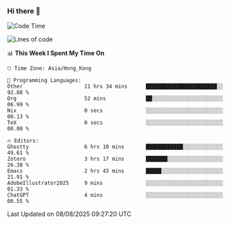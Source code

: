 ### Hi there 👋

<!--
**nicehiro/nicehiro** is a ✨ _special_ ✨ repository because its `README.md` (this file) appears on your GitHub profile.

Here are some ideas to get you started:

- 🔭 I’m currently working on ...
- 🌱 I’m currently learning ...
- 👯 I’m looking to collaborate on ...
- 🤔 I’m looking for help with ...
- 💬 Ask me about ...
- 📫 How to reach me: ...
- 😄 Pronouns: ...
- ⚡ Fun fact: ...
-->

<!--START_SECTION:waka-->
![Code Time](http://img.shields.io/badge/Code%20Time-869%20hrs%2042%20mins-blue)

![Lines of code](https://img.shields.io/badge/From%20Hello%20World%20I%27ve%20Written-1.7%20million%20lines%20of%20code-blue)

📊 **This Week I Spent My Time On** 

```text
🕑︎ Time Zone: Asia/Hong_Kong

💬 Programming Languages: 
Other                    11 hrs 34 mins      ███████████████████████░░   92.88 % 
Org                      52 mins             ██░░░░░░░░░░░░░░░░░░░░░░░   06.99 % 
Nix                      0 secs              ░░░░░░░░░░░░░░░░░░░░░░░░░   00.13 % 
TeX                      0 secs              ░░░░░░░░░░░░░░░░░░░░░░░░░   00.00 % 

🔥 Editors: 
Ghostty                  6 hrs 10 mins       ████████████░░░░░░░░░░░░░   49.61 % 
Zotero                   3 hrs 17 mins       ███████░░░░░░░░░░░░░░░░░░   26.38 % 
Emacs                    2 hrs 43 mins       █████░░░░░░░░░░░░░░░░░░░░   21.91 % 
AdobeIllustrator2025     9 mins              ░░░░░░░░░░░░░░░░░░░░░░░░░   01.33 % 
ChatGPT                  4 mins              ░░░░░░░░░░░░░░░░░░░░░░░░░   00.55 % 
```


 Last Updated on 08/08/2025 09:27:20 UTC
<!--END_SECTION:waka-->
